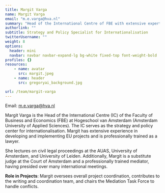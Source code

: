 ```yaml
---
title: Margit Varga
name: Margit Varga
email: "m.e.varga@hva.nl"
summary: "Head of the International Centre of FBE with extensive expertise in EU project development and mediation."
authorlink: ""
subtitle: Strategy and Policy Specialist for Internationalisation
twitterUsername: ""
weight: 8
options:
  header: mini
  navbar: navbar navbar-expand-lg bg-white fixed-top font-weight-bold
profiles: {}
resources:
    - name: avatar
      src: margit.jpeg
    - name: header
      src: gregoryai_background.jpg

url: /team/margit-varga
---
```

Email: <m.e.varga@hva.nl>

Margit Varga is the Head of the International Centre (IC) of the Faculty of Business and Economics (FBE) at Hogeschool van Amsterdam (Amsterdam University of Applied Sciences). The IC serves as the strategy and policy center for internationalisation. Margit has extensive experience in developing and implementing EU projects and is professionally trained as a lawyer. 

She lectures on civil legal proceedings at the AUAS, University of Amsterdam, and University of Leiden. Additionally, Margit is a substitute judge at the Court of Amsterdam and a professionally trained mediator, having presided over many international meetings.

**Role in Projects**:
Margit oversees overall project coordination, contributes to the writing and coordination team, and chairs the Mediation Task Force to handle conflicts.
